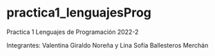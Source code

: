 # practica1_lenguajesProg
Practica 1 Lenguajes de Programación 2022-2

 Integrantes: Valentina Giraldo Noreña y Lina Sofía Ballesteros Merchán
